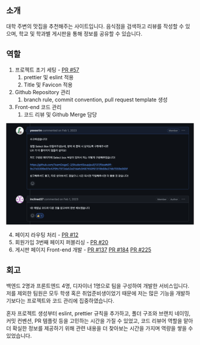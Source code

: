 ## 소개

대학 주변의 맛집을 추천해주는 사이트입니다.
음식점을 검색하고 리뷰를 작성할 수 있으며, 학교 및 학과별 게시판을 통해 정보를 공유할 수 있습니다.

## 역할

1. 프로젝트 초기 세팅 - [PR #57](https://github.com/TeamDogeC-2/StudentSoup/pull/57)
   1. prettier 및 eslint 적용
   2. Title 및 Favicon 적용
2. Github Repository 관리
   1. branch rule, commit convention, pull request template 생성
3. Front-end 코드 관리
   1. 코드 리뷰 및 Github Merge 담당

![img](/assets/image/code-review_1.png)

4. 페이지 라우팅 처리 - [PR #12](https://github.com/TeamDogeC-2/StudentSoup/pull/12)
5. 회원가입 3번째 페이지 퍼블리싱 - [PR #20](https://github.com/TeamDogeC-2/StudentSoup/pull/20)
6. 게시판 페이지 Front-end 개발 - [PR #137](https://github.com/TeamDogeC-2/StudentSoup/pull/137) [PR #184](https://github.com/TeamDogeC-2/StudentSoup/pull/184) [PR #225](https://github.com/TeamDogeC-2/StudentSoup/pull/225)

## 회고

백엔드 2명과 프론트엔드 4명, 디자이너 1명으로 팀을 구성하여 개발한 서비스입니다. 저를 제외한 팀원은 모두 학생 혹은 취업준비생이었기 때문에 저는 많은 기능을 개발하기보다는 프로젝트와 코드 관리에 집중하였습니다.

혼자 프로젝트 생성부터 eslint, prettier 규칙을 추가하고, 폴더 구조와 브랜치 네이밍, 커밋 컨벤션, PR 템플릿 등을 고민하는 시간을 가질 수 있었고, 코드 리뷰어 역할을 맡아 더 확실한 정보를 제공하기 위해 관련 내용을 더 찾아보는 시간을 가지며 역량을 쌓을 수 있었습니다.
